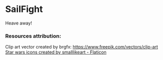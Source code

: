 # SailFight
Heave away!

### Resources attribution:
Clip art vector created by brgfx:
https://www.freepik.com/vectors/clip-art \
<a href="https://www.flaticon.com/free-icons/star-wars" title="star wars icons">Star wars icons created by smalllikeart - Flaticon</a>
